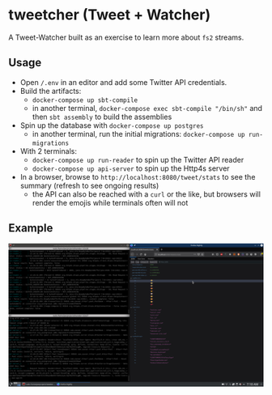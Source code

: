 # tweetcher (Tweet + Watcher)

A Tweet-Watcher built as an exercise to learn more about `fs2` streams.

## Usage

- Open `/.env` in an editor and add some Twitter API credentials.
- Build the artifacts:
  - `docker-compose up sbt-compile`
  - in another terminal, `docker-compose exec sbt-compile "/bin/sh"` and then `sbt assembly` to build the assemblies
- Spin up the database with `docker-compose up postgres`
  - in another terminal, run the initial migrations: `docker-compose up run-migrations`
- With 2 terminals:
  - `docker-compose up run-reader` to spin up the Twitter API reader
  - `docker-compose up api-server` to spin up the Http4s server
- In a browser, browse to `http://localhost:8080/tweet/stats` to see the summary (refresh to see ongoing results)
  - the API can also be reached with a `curl` or the like, but browsers will render the emojis while terminals often will not

## Example

![Sample](https://github.com/jtarricone/tweetcher/blob/master/misc/example.png)
